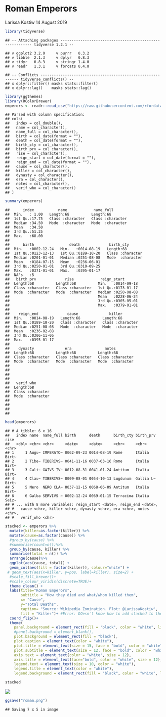 Roman Emperors
================
Larissa Kostiw
14 August 2019

``` r
library(tidyverse)
```

    ## -- Attaching packages --------------------------------------------------------- tidyverse 1.2.1 --

    ## v ggplot2 3.2.0     v purrr   0.3.2
    ## v tibble  2.1.3     v dplyr   0.8.3
    ## v tidyr   0.8.3     v stringr 1.4.0
    ## v readr   1.3.1     v forcats 0.4.0

    ## -- Conflicts ------------------------------------------------------------ tidyverse_conflicts() --
    ## x dplyr::filter() masks stats::filter()
    ## x dplyr::lag()    masks stats::lag()

``` r
library(ggthemes)
library(RColorBrewer)
emperors <- readr::read_csv("https://raw.githubusercontent.com/rfordatascience/tidytuesday/master/data/2019/2019-08-13/emperors.csv")
```

    ## Parsed with column specification:
    ## cols(
    ##   index = col_double(),
    ##   name = col_character(),
    ##   name_full = col_character(),
    ##   birth = col_date(format = ""),
    ##   death = col_date(format = ""),
    ##   birth_cty = col_character(),
    ##   birth_prv = col_character(),
    ##   rise = col_character(),
    ##   reign_start = col_date(format = ""),
    ##   reign_end = col_date(format = ""),
    ##   cause = col_character(),
    ##   killer = col_character(),
    ##   dynasty = col_character(),
    ##   era = col_character(),
    ##   notes = col_character(),
    ##   verif_who = col_character()
    ## )

``` r
summary(emperors)
```

    ##      index           name            name_full        
    ##  Min.   : 1.00   Length:68          Length:68         
    ##  1st Qu.:17.75   Class :character   Class :character  
    ##  Median :34.50   Mode  :character   Mode  :character  
    ##  Mean   :34.50                                        
    ##  3rd Qu.:51.25                                        
    ##  Max.   :68.00                                        
    ##                                                       
    ##      birth                death             birth_cty        
    ##  Min.   :0002-12-24   Min.   :0014-08-19   Length:68         
    ##  1st Qu.:0123-12-13   1st Qu.:0189-10-20   Class :character  
    ##  Median :0201-01-01   Median :0251-08-08   Mode  :character  
    ##  Mean   :0184-07-15   Mean   :0236-06-01                     
    ##  3rd Qu.:0250-01-01   3rd Qu.:0310-09-25                     
    ##  Max.   :0371-01-01   Max.   :0395-01-17                     
    ##  NA's   :5                                                   
    ##   birth_prv             rise            reign_start        
    ##  Length:68          Length:68          Min.   :0014-09-18  
    ##  Class :character   Class :character   1st Qu.:0173-01-17  
    ##  Mode  :character   Mode  :character   Median :0250-08-08  
    ##                                        Mean   :0228-06-24  
    ##                                        3rd Qu.:0305-05-01  
    ##                                        Max.   :0379-01-01  
    ##                                                            
    ##    reign_end             cause              killer         
    ##  Min.   :0014-08-19   Length:68          Length:68         
    ##  1st Qu.:0189-10-20   Class :character   Class :character  
    ##  Median :0251-08-08   Mode  :character   Mode  :character  
    ##  Mean   :0236-02-08                                        
    ##  3rd Qu.:0306-11-06                                        
    ##  Max.   :0395-01-17                                        
    ##                                                            
    ##    dynasty              era               notes          
    ##  Length:68          Length:68          Length:68         
    ##  Class :character   Class :character   Class :character  
    ##  Mode  :character   Mode  :character   Mode  :character  
    ##                                                          
    ##                                                          
    ##                                                          
    ##                                                          
    ##   verif_who        
    ##  Length:68         
    ##  Class :character  
    ##  Mode  :character  
    ##                    
    ##                    
    ##                    
    ## 

``` r
head(emperors)
```

    ## # A tibble: 6 x 16
    ##   index name  name_full birth      death      birth_cty birth_prv rise 
    ##   <dbl> <chr> <chr>     <date>     <date>     <chr>     <chr>     <chr>
    ## 1     1 Augu~ IMPERATO~ 0062-09-23 0014-08-19 Rome      Italia    Birt~
    ## 2     2 Tibe~ TIBERIVS~ 0041-11-16 0037-03-16 Rome      Italia    Birt~
    ## 3     3 Cali~ GAIVS IV~ 0012-08-31 0041-01-24 Antitum   Italia    Birt~
    ## 4     4 Clau~ TIBERIVS~ 0009-08-01 0054-10-13 Lugdunum  Gallia L~ Birt~
    ## 5     5 Nero  NERO CLA~ 0037-12-15 0068-06-09 Antitum   Italia    Birt~
    ## 6     6 Galba SERVIVS ~ 0002-12-24 0069-01-15 Terracina Italia    Seiz~
    ## # ... with 8 more variables: reign_start <date>, reign_end <date>,
    ## #   cause <chr>, killer <chr>, dynasty <chr>, era <chr>, notes <chr>,
    ## #   verif_who <chr>

``` r
stacked <- emperors %>%
  mutate(killer=as.factor(killer)) %>%
  mutate(cause=as.factor(cause)) %>%
  #group_by(cause) %>%
  #summarise(count=n())%>%
  group_by(cause, killer) %>%
  summarise(total = n()) %>%
  arrange(cause)%>%
  ggplot(aes(cause, total)) +
  geom_col(aes(fill = factor(killer)), colour="white") +
 # geom_text(aes(x=killer, y=pos, label=killer), size=2) +
  #scale_fill_brewer()+
  #scale_colour_viridis(discrete=TRUE)+
  theme_clean() +
  labs(title="Roman Emperors",
       subtitle = "How they died and what/whom killed them",
       x= "Cause",
       y="Total Deaths", 
       caption= "Source: Wikipedia Zonination. Plot: @LarissaKostiw",
       fill = "Killer")+ #Error: DOesn't know how to add stacked to the plot.
  coord_flip()+
  theme(
    panel.background = element_rect(fill = "black", color = "white", linetype = "dashed"),
    #panel.background = element_blank(),
    plot.background = element_rect(fill = "black"), 
    plot.caption = element_text(color = "white"),
    plot.title = element_text(size = 15, face = "bold", color = "white", hjust = 0.5),
    plot.subtitle = element_text(size = 12, face = "bold", color = "white", hjust = 0.5),
    axis.text = element_text(color = "white", size = 12),
    axis.title = element_text(face="bold", color = "white", size = 12),
    legend.text = element_text(size = 10, color = "white"),
    legend.title = element_text(color = "white"),
    legend.background = element_rect(fill = "black", color = "white", linetype = "dashed"))

stacked
```

![](roman_files/figure-markdown_github/Stacked%20Bar%20Chart-1.png)

``` r
ggsave("roman.png")
```

    ## Saving 7 x 5 in image
